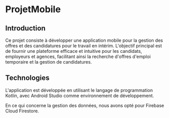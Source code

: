# ProjetMobile
## Introduction

Ce projet consiste à développer une application mobile pour la gestion des offres et des candidatures pour le travail en intérim. L'objectif principal est de fournir une plateforme efficace et intuitive pour les candidats, employeurs et agences, facilitant ainsi la recherche d'offres d'emploi temporaire et la gestion de candidatures.

## Technologies
L'application est développée en utilisant le langage de programmation Kotlin, avec Android Studio comme environnement de développement.

En ce qui concerne la gestion des données, nous avons opté pour Firebase Cloud Firestore.
